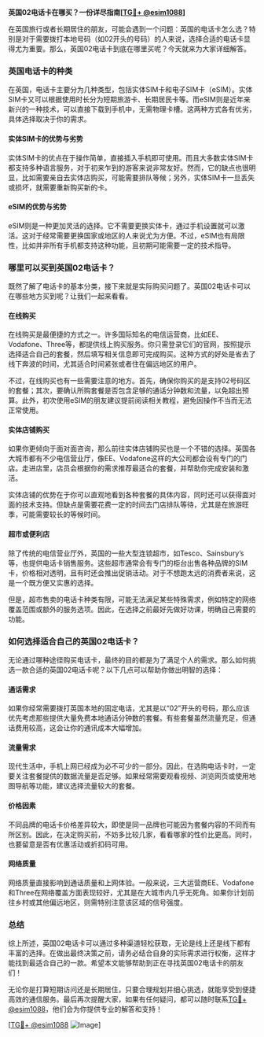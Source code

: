 **英国02电话卡在哪买？一份详尽指南[[TG💪+ @esim1088](https://t.me/s/esim1088)]**

在英国旅行或者长期居住的朋友，可能会遇到一个问题：英国的电话卡怎么选？特别是对于需要拨打本地号码（如02开头的号码）的人来说，选择合适的电话卡显得尤为重要。那么，英国02电话卡到底在哪里买呢？今天就来为大家详细解答。

### 英国电话卡的种类

在英国，电话卡主要分为几种类型，包括实体SIM卡和电子SIM卡（eSIM）。实体SIM卡又可以根据使用时长分为短期旅游卡、长期居民卡等。而eSIM则是近年来新兴的一种技术，可以直接下载到手机中，无需物理卡槽。这两种方式各有优劣，具体选择取决于你的需求。

#### 实体SIM卡的优势与劣势

实体SIM卡的优点在于操作简单，直接插入手机即可使用。而且大多数实体SIM卡都支持多种语言服务，对于初来乍到的游客来说非常友好。然而，它的缺点也很明显，比如需要亲自去实体店购买，可能需要排队等候；另外，实体SIM卡一旦丢失或损坏，就需要重新购买新的卡。

#### eSIM的优势与劣势

eSIM则是一种更加灵活的选择。它不需要更换实体卡，通过手机设置就可以激活。这对于经常需要更换国家或地区的人来说尤为方便。不过，eSIM也有局限性，比如并非所有手机都支持这种功能，且初期可能需要一定的技术指导。

### 哪里可以买到英国02电话卡？

既然了解了电话卡的基本分类，接下来就是实际购买问题了。英国02电话卡可以在哪些地方买到呢？让我们一起来看看。

#### 在线购买

在线购买是最便捷的方式之一。许多国际知名的电信运营商，比如EE、Vodafone、Three等，都提供线上购买服务。你只需登录它们的官网，按照提示选择适合自己的套餐，然后填写相关信息即可完成购买。这种方式的好处是省去了线下奔波的时间，尤其适合时间紧张或者住在偏远地区的用户。

不过，在线购买也有一些需要注意的地方。首先，确保你购买的是支持02号码区的套餐；其次，要确认所购套餐是否包含足够的通话分钟数和流量，以免超出预算。此外，初次使用eSIM的朋友建议提前阅读相关教程，避免因操作不当而无法正常使用。

#### 实体店铺购买

如果你更倾向于面对面咨询，那么前往实体店铺购买也是一个不错的选择。英国各大城市都有不少电信营业厅，像EE、Vodafone这样的大公司都会设有专门的门店。走进店里，店员会根据你的需求推荐最适合的套餐，并帮助你完成安装和激活。

实体店铺的优势在于你可以直观地看到各种套餐的具体内容，同时还可以获得面对面的技术支持。但缺点是需要花费一定的时间去门店排队等待，尤其是在旅游旺季，可能需要较长的等候时间。

#### 超市或便利店

除了传统的电信营业厅外，英国的一些大型连锁超市，如Tesco、Sainsbury’s等，也提供电话卡销售服务。这些超市通常会有专门的柜台出售各种品牌的SIM卡，价格相对透明，且有时还会推出促销活动。对于不想跑太远的消费者来说，这是一个既方便又实惠的选择。

但是，超市售卖的电话卡种类有限，可能无法满足某些特殊需求，例如特定的网络覆盖范围或额外的服务选项。因此，在选择之前最好先做好功课，明确自己需要的功能。

### 如何选择适合自己的英国02电话卡？

无论通过哪种途径购买电话卡，最终的目的都是为了满足个人的需求。那么如何挑选一款合适的英国02电话卡呢？以下几点可以帮助你做出明智的选择：

#### 通话需求

如果你经常需要拨打英国本地的固定电话，尤其是以“02”开头的号码，那么应该优先考虑那些提供大量免费本地通话分钟数的套餐。有些套餐虽然流量充足，但通话费用较高，这会让你的通讯成本大幅增加。

#### 流量需求

现代生活中，手机上网已经成为必不可少的一部分。因此，在选购电话卡时，一定要关注套餐提供的数据流量是否足够。如果经常需要观看视频、浏览网页或使用地图导航等功能，建议选择流量较大的套餐。

#### 价格因素

不同品牌的电话卡价格差异较大，即使是同一品牌也可能因为套餐内容的不同而有所区别。因此，在决定购买前，不妨多比较几家，看看哪家的性价比更高。同时，也要留意是否有优惠活动或折扣码可用。

#### 网络质量

网络质量直接影响到通话质量和上网体验。一般来说，三大运营商EE、Vodafone和Three在网络覆盖方面表现较好，尤其是在大城市内几乎无死角。如果你计划前往乡村或其他偏远地区，则需特别注意该区域的信号强度。

### 总结

综上所述，英国02电话卡可以通过多种渠道轻松获取，无论是线上还是线下都有丰富的选择。在做出最终决策之前，请务必结合自身的实际需求进行权衡，这样才能找到最适合自己的一款。希望本文能够帮助到正在寻找英国02电话卡的朋友们！

无论你是打算短期访问还是长期居住，只要合理规划并细心挑选，就能享受到便捷高效的通信服务。最后再次提醒大家，如果有任何疑问，都可以随时联系[TG💪+ @esim1088](https://t.me/s/esim1088)，他们会为你提供专业的解答和支持！

[[TG💪+ @esim1088](https://t.me/s/esim1088) ![Image](https://i.postimg.cc/4NQfJmqS/Snipaste-2025-05-13-00-14-12.png)]